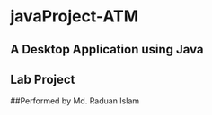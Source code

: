 # javaProject-ATM
## A Desktop Application using Java
## Lab Project
##Performed by Md. Raduan Islam
